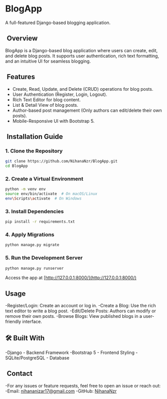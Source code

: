 # BlogApp
A full-featured Django-based blogging application.
## &nbsp;Overview
BlogApp is a Django-based blog application where users can create, edit, and delete blog posts. It supports user authentication, rich text formatting, and an intuitive UI for seamless blogging.
## &nbsp;Features

- Create, Read, Update, and Delete (CRUD) operations for blog posts.
- User Authentication (Register, Login, Logout).
- Rich Text Editor for blog content.
- List &amp; Detail View of blog posts.
- Author-based post management (Only authors can edit/delete their own posts).
- Mobile-Responsive UI with Bootstrap 5.


## &nbsp;Installation Guide
### 1. Clone the Repository
``` bash
git clone https://github.com/NihanaNzr/BlogApp.git
cd BlogApp
```
### 2. Create a Virtual Environment
``` bash
python -m venv env
source env/bin/activate  # On macOS/Linux
env\Scripts\activate  # On Windows
```
### 3. Install Dependencies
``` bash
pip install -r requirements.txt
```
### 4. Apply Migrations
```bash
python manage.py migrate
```
### 5. Run the Development Server
``` bash
python manage.py runserver
```
Access the app at [http://127.0.0.1:8000/](http://127.0.0.1:8000/)

## Usage

-Register/Login: Create an account or log in.
-Create a Blog: Use the rich text editor to write a blog post.
-Edit/Delete Posts: Authors can modify or remove their own posts.
-Browse Blogs: View published blogs in a user-friendly interface.
## 🛠 Built With

-Django - Backend Framework
-Bootstrap 5 - Frontend Styling
-SQLite/PostgreSQL - Database


## &nbsp;Contact
-For any issues or feature requests, feel free to open an issue or reach out:
-Email: [nihananizar17@gmail.com](nihananizar17@gmail.com)
-GitHub: [NihanaNzr](https://github.com/NihanaNzr)
